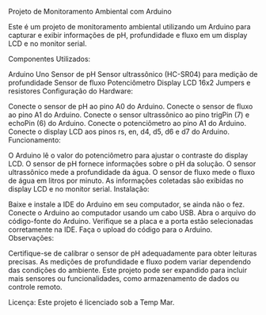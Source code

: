 Projeto de Monitoramento Ambiental com Arduino

Este é um projeto de monitoramento ambiental utilizando um Arduino para capturar e exibir informações de pH, profundidade e fluxo em um display LCD e no monitor serial.

Componentes Utilizados:

Arduino Uno
Sensor de pH
Sensor ultrassônico (HC-SR04) para medição de profundidade
Sensor de fluxo
Potenciômetro
Display LCD 16x2
Jumpers e resistores
Configuração do Hardware:

Conecte o sensor de pH ao pino A0 do Arduino.
Conecte o sensor de fluxo ao pino A1 do Arduino.
Conecte o sensor ultrassônico ao pino trigPin (7) e echoPin (6) do Arduino.
Conecte o potenciômetro ao pino A1 do Arduino.
Conecte o display LCD aos pinos rs, en, d4, d5, d6 e d7 do Arduino.
Funcionamento:

O Arduino lê o valor do potenciômetro para ajustar o contraste do display LCD.
O sensor de pH fornece informações sobre o pH da solução.
O sensor ultrassônico mede a profundidade da água.
O sensor de fluxo mede o fluxo de água em litros por minuto.
As informações coletadas são exibidas no display LCD e no monitor serial.
Instalação:

Baixe e instale a IDE do Arduino em seu computador, se ainda não o fez.
Conecte o Arduino ao computador usando um cabo USB.
Abra o arquivo do código-fonte do Arduino.
Verifique se a placa e a porta estão selecionadas corretamente na IDE.
Faça o upload do código para o Arduino.
Observações:

Certifique-se de calibrar o sensor de pH adequadamente para obter leituras precisas.
As medições de profundidade e fluxo podem variar dependendo das condições do ambiente.
Este projeto pode ser expandido para incluir mais sensores ou funcionalidades, como armazenamento de dados ou controle remoto.

Licença:
Este projeto é licenciado sob a Temp Mar.
